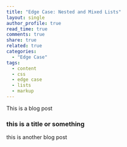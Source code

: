 ```yaml
---
title: "Edge Case: Nested and Mixed Lists"
layout: single
author_profile: true
read_time: true
comments: true
share: true
related: true
categories:
  - "Edge Case"
tags:
  - content
  - css
  - edge case
  - lists
  - markup
---
```


This is a blog post

### this is a title or something

this is another blog post
